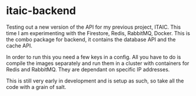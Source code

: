 # itaic-backend

Testing out a new version of the API for my previous project, ITAIC. This time I am experimenting with the Firestore, Redis, RabbitMQ, Docker.
This is the combo package for backend, it contains the database API and the cache API.

In order to run this you need a few keys in a config. All you have to do is compile the images separately and run them in a cluster with containers for Redis and RabbitMQ. They are dependant on specific IP addresses.

This is still very early in development and is setup as such, so take all the code with a grain of salt.
